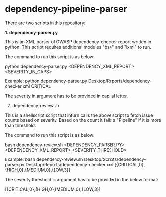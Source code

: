 # dependency-pipeline-parser
There are two scripts in this repository:

<b>1. dependency-parser.py</b>

This is an XML parser of OWASP dependency-checker report written in python. This script requires additional modules "bs4" and "lxml" to run.

The command to run this script is as below:

python dependency-parser.py <DEPENDENCY_XML_REPORT> <SEVERITY_IN_CAPS>

Example: python dependency-parser.py Desktop/Reports/dependency-checker.xml CRITICAL

The severity in argument has to be provided in capital letter.



2. dependency-review.sh

This is a shellscript script that inturn calls the above script to fetch issue counts based on severity. Based on the count it fails a "Pipeline" if it is more than threshold.

The command to run this script is as below:

bash dependency-review.sh <DEPENDENCY_PARSER.PY> <DEPENDENCY_XML_REPORT> <SEVERITY_THRESHOLD>

Example: bash dependency-review.sh Desktop/Scripts/dependency-parser.py Desktop/Reports/dependency-checker.xml [{CRITICAL,0},{HIGH,0},{MEDIUM,0},{LOW,3}]

The severity threshold in argument has to be provided in the below format:

[{CRITICAL,0},{HIGH,0},{MEDIUM,0},{LOW,3}]
